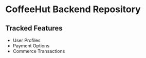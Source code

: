 # CoffeeHut Backend Repository

## Tracked Features
- User Profiles
- Payment Options
- Commerce Transactions
